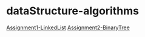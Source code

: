 # dataStructure-algorithms


[Assignment1-LinkedList](https://github.com/Lesleyla/dataStructure-algorithms/tree/main/assignment1)
[Assignment2-BinaryTree](https://github.com/Lesleyla/dataStructure-algorithms/tree/main/assignment2)
